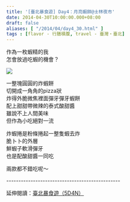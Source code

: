 ```yaml
---
title: '[臺北暴食遊] Day4：月亮蝦餅@士林夜市'
date: 2014-04-30T10:00:00.000+08:00
draft: false
aliases: [ "/2014/04/day4_30.html" ]
tags : [flavor - 行膳積腹, travel - 臺灣・臺北]
---
```


作為一枚蝦精的我  
怎會放過吃蝦的機會？  

![](/images/taipei4e.jpg)

一整塊圓圓的炸蝦餅  
切開成一角角的pizza狀  
炸得外脆微焦裡面彈牙彈牙蝦餅  
配上甜甜帶微辣的泰式酸甜醬  
雖說不上人間美味  
但作為小吃絕對一流  
  
炸蝦捲是粉條捲起一整隻蝦去炸  
脆卜卜的外層  
鮮蝦子軟滑彈牙  
也是配酸甜醬一同吃  
  
兩款都不錯吃呢～  
  
\-----------------------------------------------  
  
延伸閱讀：[臺北暴食遊（5D4N）](https://hidie.net/taipei5d4n/)
